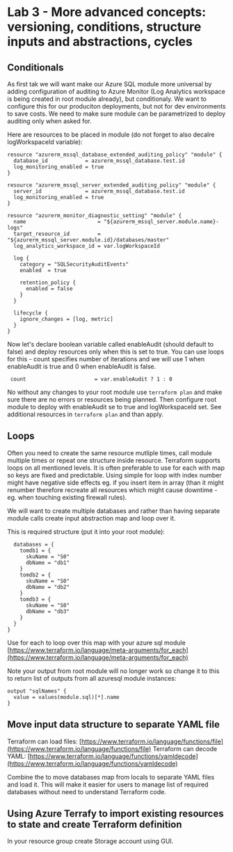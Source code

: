 # Lab 3 - More advanced concepts: versioning, conditions, structure inputs and abstractions, cycles


## Conditionals
As first tak we will want make our Azure SQL module more universal by adding configuration of auditing to Azure Monitor (Log Analytics workspace is being created in root module already), but conditionaly. We want to configure this for our produciton deployments, but not for dev environments to save costs. We need to make sure module can be parametrized to deploy auditing only when asked for.

Here are resources to be placed in module (do not forget to also decalre logWorkspaceId variable):

```
resource "azurerm_mssql_database_extended_auditing_policy" "module" {
  database_id            = azurerm_mssql_database.test.id
  log_monitoring_enabled = true
}

resource "azurerm_mssql_server_extended_auditing_policy" "module" {
  server_id              = azurerm_mssql_database.test.id
  log_monitoring_enabled = true
}

resource "azurerm_monitor_diagnostic_setting" "module" {
  name                       = "${azurerm_mssql_server.module.name}-logs"
  target_resource_id         = "${azurerm_mssql_server.module.id}/databases/master"
  log_analytics_workspace_id = var.logWorkspaceId

  log {
    category = "SQLSecurityAuditEvents"
    enabled  = true

    retention_policy {
      enabled = false
    }
  }

  lifecycle {
    ignore_changes = [log, metric]
  }
}
```

Now let's declare boolean variable called enableAudit (should default to false) and deploy resources only when this is set to true. You can use loops for this - count specifies number of iterations and we will use 1 when enableAudit is true and 0 when enableAudit is false.

```
 count                      = var.enableAudit ? 1 : 0
```

No without any changes to your root module use ```terraform plan``` and make sure there are no errors or resources being planned. Then configure root module to deploy with enableAudit se to true and logWorkspaceId set. See additional resources in ```terraform plan``` and than apply.

## Loops
Often you need to create the same resource mutliple times, call module multiple times or repeat one structure inside resource. Terraform supports loops on all mentioned levels. It is often preferable to use for each with map so keys are fixed and predictable. Using simple for loop with index number might have negative side effects eg. if you insert item in array (than it might renumber therefore recreate all resources which might cause downtime - eg. when touching existing firewall rules).

We will want to create multiple databases and rather than having separate module calls create input abstraction map and loop over it. 

This is required structure (put it into your root module):

```locals {
  databases = {
    tomdb1 = {
      skuName = "S0"
      dbName = "db1"
    }
    tomdb2 = {
      skuName = "S0"
      dbName = "db2"
    }
    tomdb3 = {
      skuName = "S0"
      dbName = "db3"
    }
  }
}
```

Use for each to loop over this map with your azure sql module [https://www.terraform.io/language/meta-arguments/for_each](https://www.terraform.io/language/meta-arguments/for_each)

Note your output from root module will no longer work so change it to this to return list of outputs from all azuresql module instances:
```
output "sqlNames" {
  value = values(module.sql)[*].name
}
```

## Move input data structure to separate YAML file
Terraform can load files: [https://www.terraform.io/language/functions/file](https://www.terraform.io/language/functions/file)
Terraform can decode YAML: [https://www.terraform.io/language/functions/yamldecode](https://www.terraform.io/language/functions/yamldecode)

Combine the to move databases map from locals to separate YAML files and load it. This will make it easier for users to manage list of required databases without need to understand Terraform code.

## Using Azure Terrafy to import existing resources to state and create Terraform definition
In your resource group create Storage account using GUI.

